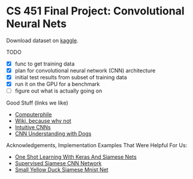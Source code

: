 # CS 451 Final Project: Convolutional Neural Nets

Download dataset on [kaggle](https://www.kaggle.com/c/painter-by-numbers/data).

TODO
- [x] func to get training data
- [x] plan for convolutional neural network (CNN) architecture
- [x] initial test results from subset of training data
- [x] run it on the GPU for a benchmark
- [ ] figure out what is actually going on

Good Stuff (links we like)

- [Computerphile](https://www.youtube.com/watch?v=py5byOOHZM8)
- [Wiki, because why not](https://en.wikipedia.org/wiki/Convolutional_neural_network)
- [Intuitive CNNs](https://ujjwalkarn.me/2016/08/11/intuitive-explanation-convnets/)
- [CNN Understanding with Dogs](https://adeshpande3.github.io/A-Beginner%27s-Guide-To-Understanding-Convolutional-Neural-Networks-Part-2/)


Acknowledgements, Implementation Examples That Were Helpful For Us:
- [One Shot Learning With Keras And Siamese Nets](https://sorenbouma.github.io/blog/oneshot/)
- [Supervised Siamese CNN Network](https://github.com/ascourge21/Siamese/blob/master/siamese_supervised/Model1.py)
- [Small Yellow Duck Siamese Mnist Net](https://github.com/small-yellow-duck/kaggle_art/blob/master/mnist_siamese_cnn.py)
